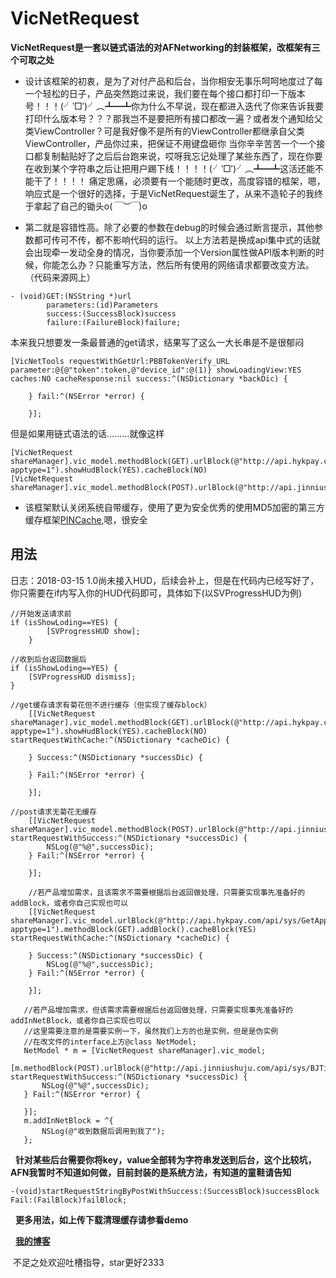 # VicNetRequest
**VicNetRequest是一套以链式语法的对AFNetworking的封装框架，改框架有三个可取之处**
* 设计该框架的初衷，是为了对付产品和后台，当你相安无事乐呵呵地度过了每一个轻松的日子，产品突然跑过来说，我们要在每个接口都打印一下版本号！！！(╯‵□′)╯︵┻━┻你为什么不早说，现在都进入迭代了你来告诉我要打印什么版本号？？？那我岂不是要把所有接口都改一遍？或者发个通知给父类ViewController？可是我好像不是所有的ViewController都继承自父类ViewController，产品你过来，把保证不用键盘砸你
当你辛辛苦苦一个一个接口都复制黏贴好了之后后台跑来说，哎呀我忘记处理了某些东西了，现在你要在收到某个字符串之后让把用户踢下线！！！！(╯‵□′)╯︵┻━┻这活还能不能干了！！！！
痛定思痛，必须要有一个能随时更改，高度容错的框架，嗯，响应式是一个很好的选择，于是VicNetRequest诞生了，从来不造轮子的我终于拿起了自己的锄头o(*￣︶￣*)o

* 第二就是容错性高。除了必要的参数在debug的时候会通过断言提示，其他参数都可传可不传，都不影响代码的运行。
以上方法若是换成api集中式的话就会出现牵一发动全身的情况，当你要添加一个Version属性做API版本判断的时候，你能怎么办？只能重写方法，然后所有使用的网络请求都要改变方法。（代码来源网上）
```
- (void)GET:(NSString *)url
        parameters:(id)Parameters
        success:(SuccessBlock)success
        failure:(FailureBlock)failure;
```

本来我只想要发一条最普通的get请求，结果写了这么一大长串是不是很郁闷
```
[VicNetTools requestWithGetUrl:PBBTokenVerify_URL parameter:@{@"token":token,@"device_id":@(1)} showLoadingView:YES caches:NO cacheResponse:nil success:^(NSDictionary *backDic) {
       
    } fail:^(NSError *error) {
        
    }];
```
但是如果用链式语法的话………就像这样
```
[VicNetRequest shareManager].vic_model.methodBlock(GET).urlBlock(@"http://api.hykpay.com/api/sys/GetApp?apptype=1").showHudBlock(YES).cacheBlock(NO)
[VicNetRequest shareManager].vic_model.methodBlock(POST).urlBlock(@"http://api.jinniushuju.com/api/sys/BJTime")
```
* 该框架默认关闭系统自带缓存，使用了更为安全优秀的使用MD5加密的第三方缓存框架[PINCache](https://github.com/pinterest/PINCache),嗯，很安全


## 用法
日志：2018-03-15 1.0尚未接入HUD，后续会补上，但是在代码内已经写好了，你只需要在if内写入你的HUD代码即可，具体如下(以SVProgressHUD为例)
```
//开始发送请求前
if (isShowLoding==YES) {
        [SVProgressHUD show];
    }
    
//收到后台返回数据后
if (isShowLoding==YES) {
    [SVProgressHUD dismiss];
}
```

```
//get缓存请求有菊花但不进行缓存（但实现了缓存block）
    [[VicNetRequest shareManager].vic_model.methodBlock(GET).urlBlock(@"http://api.hykpay.com/api/sys/GetApp?apptype=1").showHudBlock(YES).cacheBlock(NO) startRequestWithCache:^(NSDictionary *cacheDic) {

    } Success:^(NSDictionary *successDic) {

    } Fail:^(NSError *error) {

    }];
```
```
//post请求无菊花无缓存
    [[VicNetRequest shareManager].vic_model.methodBlock(POST).urlBlock(@"http://api.jinniushuju.com/api/sys/BJTime") startRequestWithSuccess:^(NSDictionary *successDic) {
        NSLog(@"%@",successDic);
    } Fail:^(NSError *error) {

    }];
```
```
    //若产品增加需求，且该需求不需要根据后台返回做处理，只需要实现事先准备好的addBlock，或者你自己实现也可以
    [[VicNetRequest shareManager].vic_model.urlBlock(@"http://api.hykpay.com/api/sys/GetApp?apptype=1").methodBlock(GET).addBlock().cacheBlock(YES) startRequestWithCache:^(NSDictionary *cacheDic) {

    } Success:^(NSDictionary *successDic) {
        NSLog(@"%@",successDic);
    } Fail:^(NSError *error) {

    }];
 ```
 ```
    //若产品增加需求，但该需求需要根据后台返回做处理，只需要实现事先准备好的addInNetBlock，或者你自己实现也可以
    //这里需要注意的是需要实例一下，虽然我们上方的也是实例，但是是伪实例
    //在改文件的interface上方@class NetModel;
    NetModel * m = [VicNetRequest shareManager].vic_model;
    [m.methodBlock(POST).urlBlock(@"http://api.jinniushuju.com/api/sys/BJTime") startRequestWithSuccess:^(NSDictionary *successDic) {
        NSLog(@"%@",successDic);
    } Fail:^(NSError *error) {
        
    }];
    m.addInNetBlock = ^{
        NSLog(@"收到数据后调用到我了");
    };
   ```
   **针对某些后台需要你将key，value全部转为字符串发送到后台，这个比较坑，AFN我暂时不知道如何做，目前封装的是系统方法，有知道的童鞋请告知**
   ```
   -(void)startRequestStringByPostWithSuccess:(SuccessBlock)successBlock Fail:(FailBlock)failBlock;
   ```
   **更多用法，如上传下载清理缓存请参看demo**
 
   **[我的博客](https://juejin.im/user/5a3b31456fb9a045167d5b7c/posts)**
   
  不足之处欢迎吐槽指导，star更好2333 
